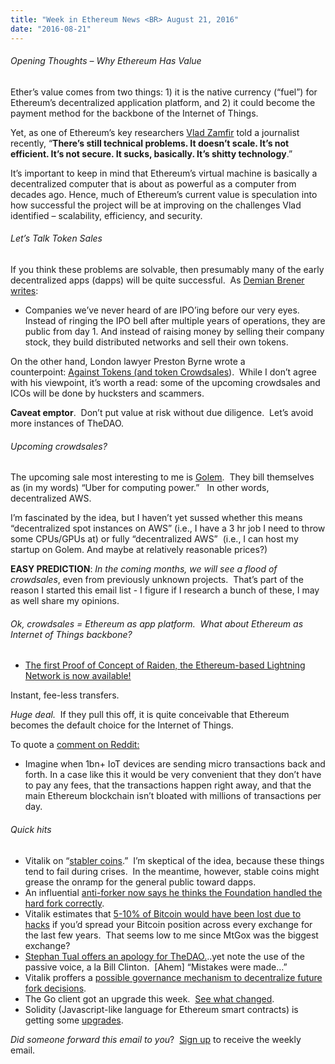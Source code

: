 ```yaml
---
title: "Week in Ethereum News <BR> August 21, 2016"
date: "2016-08-21"
---
```


###### Opening Thoughts – Why Ethereum Has Value  

Ether’s value comes from two things: 1) it is the native currency (“fuel”) for Ethereum’s decentralized application platform, and 2) it could become the payment method for the backbone of the Internet of Things.

Yet, as one of Ethereum’s key researchers [Vlad Zamfir](https://t.umblr.com/redirect?z=https%3A%2F%2Fbackchannel.com%2Fthe-uncanny-mind-that-built-ethereum-9b448dc9d14f%23.f4u61oosx&t=ZjVhYjkyMWYwMzUxYTA4YjlhOGJjZTMwZTIxMDliNzYxODE5MjIwMSxQSld4TWhRdg%3D%3D&b=t%3AQ8svKXOQOFn4j1wJ-IeWRA&p=https%3A%2F%2Fwww.weekinethereum.com%2Fpost%2F155180804998%2Faugust-21-2016&m=0) told a journalist recently, “**There’s still technical problems. It doesn’t scale. It’s not efficient. It’s not secure. It sucks, basically. It’s shitty technology**.”

It’s important to keep in mind that Ethereum’s virtual machine is basically a decentralized computer that is about as powerful as a computer from decades ago. Hence, much of Ethereum’s current value is speculation into how successful the project will be at improving on the challenges Vlad identified – scalability, efficiency, and security.

###### Let’s Talk Token Sales  

If you think these problems are solvable, then presumably many of the early decentralized apps (dapps) will be quite successful.  As [Demian Brener writes](https://t.umblr.com/redirect?z=https%3A%2F%2Fmedium.com%2Fbitcorps-blog%2Fon-tokens-and-crowdsales-309e49d9530d%23.64idnvu8g&t=NzU4MzdhZWNkMGZlYTk5MTU4NGJiZDI3M2MzOTJmY2ZlZTRlY2JhZCxQSld4TWhRdg%3D%3D&b=t%3AQ8svKXOQOFn4j1wJ-IeWRA&p=https%3A%2F%2Fwww.weekinethereum.com%2Fpost%2F155180804998%2Faugust-21-2016&m=0):

- Companies we’ve never heard of are IPO’ing before our very eyes. Instead of ringing the IPO bell after multiple years of operations, they are public from day 1. And instead of raising money by selling their company stock, they build distributed networks and sell their own tokens.

On the other hand, London lawyer Preston Byrne wrote a counterpoint: [Against Tokens (and token Crowdsales](https://t.umblr.com/redirect?z=https%3A%2F%2Fprestonbyrne.com%2F2016%2F08%2F12%2Fagainst-crowdsales%2F&t=YjA1YzBjNTlhZGMwOTc0YWNkNjM1ZDBkNTFiNGE4NmVlMGQ2ZWEzMSxQSld4TWhRdg%3D%3D&b=t%3AQ8svKXOQOFn4j1wJ-IeWRA&p=https%3A%2F%2Fwww.weekinethereum.com%2Fpost%2F155180804998%2Faugust-21-2016&m=0)).  While I don’t agree with his viewpoint, it’s worth a read: some of the upcoming crowdsales and ICOs will be done by hucksters and scammers.  

**Caveat emptor**.  Don’t put value at risk without due diligence.  Let’s avoid more instances of TheDAO.

###### Upcoming crowdsales?  

The upcoming sale most interesting to me is [Golem](https://t.umblr.com/redirect?z=http%3A%2F%2Fgolemproject.net%2F&t=MGNkNmRlMmMzYmIzNDNmZTBiNWJhYjA3ZTM1MTkxMDU3YzQ3MzAwZixQSld4TWhRdg%3D%3D&b=t%3AQ8svKXOQOFn4j1wJ-IeWRA&p=https%3A%2F%2Fwww.weekinethereum.com%2Fpost%2F155180804998%2Faugust-21-2016&m=0).  They bill themselves as (in my words) “Uber for computing power.”   In other words, decentralized AWS.

I’m fascinated by the idea, but I haven’t yet sussed whether this means “decentralized spot instances on AWS” (i.e., I have a 3 hr job I need to throw some CPUs/GPUs at) or fully “decentralized AWS”  (i.e., I can host my startup on Golem. And maybe at relatively reasonable prices?)

**EASY PREDICTION**: _In the coming months, we will see a flood of crowdsales_, even from previously unknown projects.  That’s part of the reason I started this email list - I figure if I research a bunch of these, I may as well share my opinions.

###### Ok, crowdsales = Ethereum as app platform.  What about Ethereum as Internet of Things backbone?                                      

- [The first Proof of Concept of Raiden, the Ethereum-based Lightning Network is now available!](https://t.umblr.com/redirect?z=https%3A%2F%2Fgithub.com%2Fraiden-network%2Fraiden%2Fwiki%2FRaiden-PoC%25E2%2580%25900&t=ZTBlYWIzYWFmMWY5ZThhN2JhOGI3NGFhMDljNjhkNWMzNjI4ZjI0NCxQSld4TWhRdg%3D%3D&b=t%3AQ8svKXOQOFn4j1wJ-IeWRA&p=https%3A%2F%2Fwww.weekinethereum.com%2Fpost%2F155180804998%2Faugust-21-2016&m=0)

Instant, fee-less transfers.

_Huge deal._  If they pull this off, it is quite conceivable that Ethereum becomes the default choice for the Internet of Things.

To quote a [comment on Reddit:](https://t.umblr.com/redirect?z=https%3A%2F%2Fwww.reddit.com%2Fr%2Fethereum%2Fcomments%2F4waefa%2Fthe_first_poc_of_raiden_the_ethereumbased%2Fd65lsoo&t=ODYxYjcxY2ZkNTVhYmNhZDVlNjc2ZWYzZWQxMTlmMzg2YjIwNzE5NCxQSld4TWhRdg%3D%3D&b=t%3AQ8svKXOQOFn4j1wJ-IeWRA&p=https%3A%2F%2Fwww.weekinethereum.com%2Fpost%2F155180804998%2Faugust-21-2016&m=0)

- Imagine when 1bn+ IoT devices are sending micro transactions back and forth. In a case like this it would be very convenient that they don’t have to pay any fees, that the transactions happen right away, and that the main Ethereum blockchain isn’t bloated with millions of transactions per day.

###### Quick hits

- Vitalik on “[stabler coins](https://t.umblr.com/redirect?z=https%3A%2F%2Fwww.reddit.com%2Fr%2Fethereum%2Fcomments%2F4xtd9z%2Fstabler_coins%2F&t=MWVkNjM5NmMxY2NhYWJlZjQ4MThlNDdkZmNmOWJjNDNjMjZmZTUwZCxQSld4TWhRdg%3D%3D&b=t%3AQ8svKXOQOFn4j1wJ-IeWRA&p=https%3A%2F%2Fwww.weekinethereum.com%2Fpost%2F155180804998%2Faugust-21-2016&m=0).”  I’m skeptical of the idea, because these things tend to fail during crises.  In the meantime, however, stable coins might grease the onramp for the general public toward dapps.
- An influential [anti-forker now says he thinks the Foundation handled the hard fork correctly](https://t.umblr.com/redirect?z=https%3A%2F%2Fwww.reddit.com%2Fr%2Fethereum%2Fcomments%2F4yfdis%2Fopinion_change_it_was_ok_to_have_the_community%2F&t=MDYzYzdmMzZiZTAyNjgzMDcyNGZiM2M4MjZjODRmYWUwODJmOGIxOCxQSld4TWhRdg%3D%3D&b=t%3AQ8svKXOQOFn4j1wJ-IeWRA&p=https%3A%2F%2Fwww.weekinethereum.com%2Fpost%2F155180804998%2Faugust-21-2016&m=0).
- Vitalik estimates that [5-10% of Bitcoin would have been lost due to hacks](https://t.umblr.com/redirect?z=https%3A%2F%2Fwww.reddit.com%2Fr%2FButtcoin%2Fcomments%2F4yhpe2%2Fsuch_extreme_irony_butters_rejoice_that_the%2Fd6osve0&t=ODA4ODQ5NTU1MTE5ZDJlNDRkM2YwYTM4MzMxNjQ1ZWQyN2NkYWYxZSxQSld4TWhRdg%3D%3D&b=t%3AQ8svKXOQOFn4j1wJ-IeWRA&p=https%3A%2F%2Fwww.weekinethereum.com%2Fpost%2F155180804998%2Faugust-21-2016&m=0) if you’d spread your Bitcoin position across every exchange for the last few years.  That seems low to me since MtGox was the biggest exchange?
- [Stephan Tual offers an apology for TheDAO.](https://t.umblr.com/redirect?z=https%3A%2F%2Fgithub.com%2Fethereum%2FEIPs%2Fissues%2F138&t=ZDg1ZmNlNjM3ODU3OTNkYjFhZmZmYzkwZTIxMzUyMzY5MGQ1MTkxMSxQSld4TWhRdg%3D%3D&b=t%3AQ8svKXOQOFn4j1wJ-IeWRA&p=https%3A%2F%2Fwww.weekinethereum.com%2Fpost%2F155180804998%2Faugust-21-2016&m=0)..yet note the use of the passive voice, a la Bill Clinton.  \[Ahem\] “Mistakes were made…”
- Vitalik proffers a [possible governance mechanism to decentralize future fork decisions](https://t.umblr.com/redirect?z=https%3A%2F%2Fgithub.com%2Fethereum%2FEIPs%2Fissues%2F138&t=ZDg1ZmNlNjM3ODU3OTNkYjFhZmZmYzkwZTIxMzUyMzY5MGQ1MTkxMSxQSld4TWhRdg%3D%3D&b=t%3AQ8svKXOQOFn4j1wJ-IeWRA&p=https%3A%2F%2Fwww.weekinethereum.com%2Fpost%2F155180804998%2Faugust-21-2016&m=0).
- The Go client got an upgrade this week.  [See what changed](https://t.umblr.com/redirect?z=https%3A%2F%2Fgithub.com%2Fethereum%2Fgo-ethereum%2Freleases%2Ftag%2Fv1.4.11&t=OTczMGEzODEwM2MyMjY4MTgyZDk1YjA4NzQ4MzhmZmQ0YzcxNThkZSxQSld4TWhRdg%3D%3D&b=t%3AQ8svKXOQOFn4j1wJ-IeWRA&p=https%3A%2F%2Fwww.weekinethereum.com%2Fpost%2F155180804998%2Faugust-21-2016&m=0).
- Solidity (Javascript-like language for Ethereum smart contracts) is getting some [upgrades](https://t.umblr.com/redirect?z=https%3A%2F%2Fwww.reddit.com%2Fr%2Fethereum%2Fcomments%2F4yciyz%2Fupcoming_changes_in_solidity_040%2F&t=MTM3MWY5ZGE5M2U2NWY0MmQ4NTRjYzIzYWRlZDUwOTM2MTIzNTBiOCxQSld4TWhRdg%3D%3D&b=t%3AQ8svKXOQOFn4j1wJ-IeWRA&p=https%3A%2F%2Fwww.weekinethereum.com%2Fpost%2F155180804998%2Faugust-21-2016&m=0).

_Did someone forward this email to you_?  [Sign up](https://t.umblr.com/redirect?z=http%3A%2F%2Feepurl.com%2FcbyJs5&t=M2UwNDBjMGNmNGFmMjBiMjM2MDdhMzQ1NjY5MWVhOGFhNGFkMWQyZCxQSld4TWhRdg%3D%3D&b=t%3AQ8svKXOQOFn4j1wJ-IeWRA&p=https%3A%2F%2Fwww.weekinethereum.com%2Fpost%2F155180804998%2Faugust-21-2016&m=0) to receive the weekly email.
